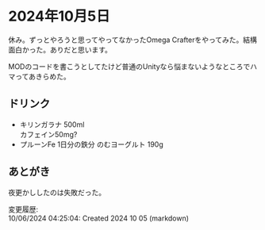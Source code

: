# 2024年10月5日

休み。ずっとやろうと思ってやってなかったOmega Crafterをやってみた。結構面白かった。ありだと思います。

MODのコードを書こうとしてたけど普通のUnityなら悩まないようなところでハマってあきらめた。

## ドリンク

- キリンガラナ 500ml  
カフェイン50mg?
- プルーンFe 1日分の鉄分 のむヨーグルト 190g

## あとがき

夜更かししたのは失敗だった。

変更履歴:  
10/06/2024 04:25:04: Created 2024 10 05 (markdown)  
